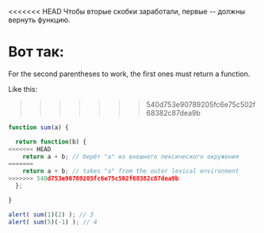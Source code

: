 <<<<<<< HEAD
Чтобы вторые скобки заработали, первые -- должны вернуть функцию.

Вот так:
=======
For the second parentheses to work, the first ones must return a function.

Like this:
>>>>>>> 540d753e90789205fc6e75c502f68382c87dea9b

```js run
function sum(a) {

  return function(b) {
<<<<<<< HEAD
    return a + b; // берёт "a" из внешнего лексического окружения
=======
    return a + b; // takes "a" from the outer lexical environment
>>>>>>> 540d753e90789205fc6e75c502f68382c87dea9b
  };

}

alert( sum(1)(2) ); // 3
alert( sum(5)(-1) ); // 4
```

